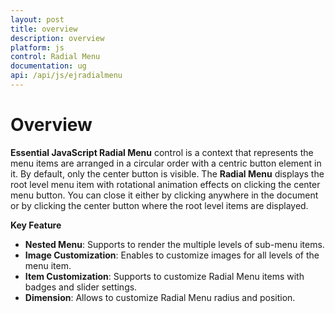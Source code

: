 ```yaml
---
layout: post
title: overview
description: overview
platform: js
control: Radial Menu
documentation: ug
api: /api/js/ejradialmenu
---
```


# Overview

**Essential JavaScript Radial Menu** control is a context that represents the menu items are arranged in a circular order with a centric button element in it. By default, only the center button is visible. The **Radial Menu** displays the root level menu item with rotational animation effects on clicking the center menu button. You can close it either by clicking anywhere in the document or by clicking the center button where the root level items are displayed.

**Key Feature**

* **Nested Menu**: Supports to render the multiple levels of sub-menu items.
* **Image Customization**: Enables to customize images for all levels of the menu item.
* **Item Customization**: Supports to customize Radial Menu items with badges and slider settings.
* **Dimension**: Allows to customize Radial Menu radius and position. 
